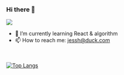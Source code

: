 ### Hi there 👋

**![](https://komarev.com/ghpvc/?username=jchuder&label=Visitors)**

<!--
- 🔭 I’m currently working on ...
-->
- 🌱 I’m currently learning React & algorithm
- 📫 How to reach me: jessh@duck.com
<br>

[![Top Langs](https://github-readme-stats.vercel.app/api/top-langs/?username=jchuder&layout=compact&show_icons=true&theme=radical)](https://github.com/anuraghazra/github-readme-stats)
